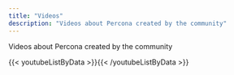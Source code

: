 ```yaml
---
title: "Videos"
description: "Videos about Percona created by the community"
---
```


Videos about Percona created by the community

{{< youtubeListByData >}}{{< /youtubeListByData >}}
